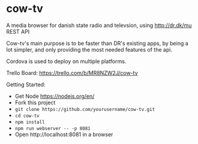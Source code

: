# cow-tv
A media browser for danish state radio and televsion, using http://dr.dk/mu REST API

Cow-tv's main purpose is to be faster than DR's existing apps, by being a lot simpler, and only providing the most needed features of the api.

Cordova is used to deploy on multiple platforms.

Trello Board:
https://trello.com/b/MR8NZW2J/cow-tv

Getting Started:
- Get Node https://nodejs.org/en/
- Fork this project
- `git clone https://github.com/yourusername/cow-tv.git`
- `cd cow-tv`
- `npm install`
- `npm run webserver -- -p 8081`
- Open http://localhost:8081 in a browser
